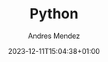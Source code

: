 ---
weight: 999
date: "2023-12-11T15:04:38+01:00"
draft: false
author: "Andres Mendez"
title: "Python"
icon: "code"
toc: true
description: "A quickstart guide to creating new content in Lotus Docs"
publishdate: "2023-12-11T15:04:38+01:00"
tags: ["home"]
---